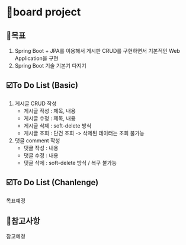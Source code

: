 # 📝board project

## 🥅목표 
1. Spring Boot + JPA를 이용해서 게시판 CRUD를 구현하면서 기본적인 Web Application을 구현
2. Spring Boot 기술 기본기 다지기

## ☑️To Do List (Basic)
1. 게시글 CRUD 작성
   - 게시글 작성 : 제목, 내용
   - 게시글 수정 : 제목, 내용
   - 게시글 삭제 : soft-delete 방식
   - 게시글 조회 : 단건 조회 -> 삭제된 데이터는 조회 불가능
2. 댓글 comment 작성
   - 댓글 작성 : 내용
   - 댓글 수정 : 내용
   - 댓글 삭제 : soft-delete 방식 / 복구 불가능

## ☑️To Do List (Chanlenge)
목표예정

## 🔖참고사항
참고예정

